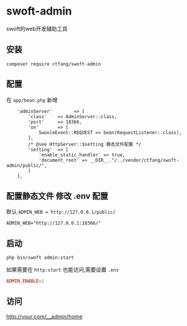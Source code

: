 # swoft-admin
swoft的web开发辅助工具

## 安装

~~~~
composer require ctfang/swoft-admin
~~~~

## 配置
在 `app/bean.php` 新增
~~~~
    'adminServer'        => [
        'class'    => AdminServer::class,
        'port'     => 18366,
        'on'       => [
            SwooleEvent::REQUEST => bean(RequestListener::class),
        ],
        /* @see HttpServer::$setting 静态文件配置 */
        'setting'  => [
            'enable_static_handler' => true,
            'document_root' => __DIR__."/../vendor/ctfang/swoft-admin/public/",
        ]
    ],
~~~~

## 配置静态文件 修改 .env 配置

默认 `ADMIN_WEB = http://127.0.0.1/public/`
~~~~
ADMIN_WEB="http://127.0.0.1:18366/"
~~~~

## 启动
~~~~
php bin/swoft admin:start
~~~~

如果需要在 `http:start` 也能访问,需要设置 `.env`

````php
ADMIN_ENABLE=1
````

## 访问

http://your.com/__admin/home

